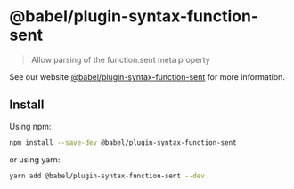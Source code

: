 # @babel/plugin-syntax-function-sent

> Allow parsing of the function.sent meta property

See our website [@babel/plugin-syntax-function-sent](https://babeljs.io/docs/en/babel-plugin-syntax-function-sent) for more information.

## Install

Using npm:

```sh
npm install --save-dev @babel/plugin-syntax-function-sent
```

or using yarn:

```sh
yarn add @babel/plugin-syntax-function-sent --dev
```
